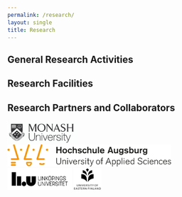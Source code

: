 ```yaml
---
permalink: /research/
layout: single
title: Research 
---
```


## General Research Activities ##



## Research Facilities ##



## Research Partners and Collaborators ##

<img src="/assets/Figures/Monash.png" height="50"> 
<img src="/assets/Figures/UAS.png" height="50"> 
<img src="/assets/Figures/LiU.png" height="50"> 
<img src="/assets/Figures/UEF.jpg" height="50"> 

 
